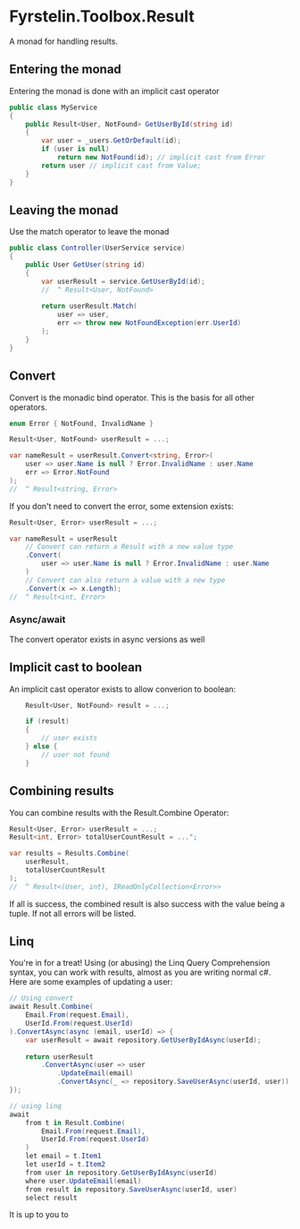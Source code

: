 # Fyrstelin.Toolbox.Result

A monad for handling results.

## Entering the monad
Entering the monad is done with an implicit cast operator

```c#
public class MyService
{
    public Result<User, NotFound> GetUserById(string id)
    {
        var user = _users.GetOrDefault(id);
        if (user is null)
            return new NotFound(id); // implicit cast from Error 
        return user // implicit cast from Value;
    }
}
```

## Leaving the monad
Use the match operator to leave the monad
```c#
public class Controller(UserService service)
{
    public User GetUser(string id)
    {
        var userResult = service.GetUserById(id);
        //  ^ Result<User, NotFound>
        
        return userResult.Match(
            user => user,
            err => throw new NotFoundException(err.UserId)
        );
    }
}
```


## Convert
Convert is the monadic bind operator. This is the basis for all other operators.
```c#
enum Error { NotFound, InvalidName }

Result<User, NotFound> userResult = ...;

var nameResult = userResult.Convert<string, Error>(
    user => user.Name is null ? Error.InvalidName : user.Name
    err => Error.NotFound
);
//  ^ Result<string, Error>
```

If you don't need to convert the error, some extension exists:
```c#
Result<User, Error> userResult = ...;

var nameResult = userResult
    // Convert can return a Result with a new value type
    .Convert(
        user => user.Name is null ? Error.InvalidName : user.Name
    )
    // Convert can also return a value with a new type
    .Convert(x => x.Length);
//  ^ Result<int, Error>
```

### Async/await
The convert operator exists in async versions as well

## Implicit cast to boolean
An implicit cast operator exists to allow converion to boolean:
```c#
    Result<User, NotFound> result = ...;

    if (result) 
    {
        // user exists
    } else {
        // user not found
    }
```

## Combining results
You can combine results with the Result.Combine Operator:

```c#
Result<User, Error> userResult = ...;
Result<int, Error> totalUserCountResult = ...";

var results = Results.Combine(
    userResult,
    totalUserCountResult
);
//  ^ Result<(User, int), IReadOnlyCollection<Error>> 
```
If all is success, the combined result is also success with the value being a tuple. If not all errors will be listed.

## Linq
You're in for a treat! Using (or abusing) the Linq Query Comprehension syntax, you can work with results, almost as you are writing normal c#. Here are some examples of updating a user:

```c#
// Using convert
await Result.Combine(
    Email.From(request.Email),
    UserId.From(request.UserId)
).ConvertAsync(async (email, userId) => {
    var userResult = await repository.GetUserByIdAsync(userId);
    
    return userResult
        .ConvertAsync(user => user
            .UpdateEmail(email)
            .ConvertAsync(_ => repository.SaveUserAsync(userId, user));
});

// using linq
await
    from t in Result.Combine(
        Email.From(request.Email),
        UserId.From(request.UserId)
    )
    let email = t.Item1
    let userId = t.Item2
    from user in repository.GetUserByIdAsync(userId)
    where user.UpdateEmail(email)
    from result in repository.SaveUserAsync(userId, user)
    select result
```

It is up to you to 